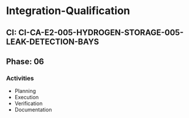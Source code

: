 # Integration-Qualification

## CI: CI-CA-E2-005-HYDROGEN-STORAGE-005-LEAK-DETECTION-BAYS
## Phase: 06

### Activities
- Planning
- Execution
- Verification
- Documentation
